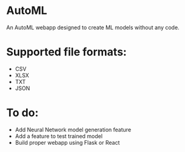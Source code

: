 # AutoML
An AutoML webapp designed to create ML models without any code.

# Supported file formats:
- CSV
- XLSX
- TXT
- JSON

# To do:
- Add Neural Network model generation feature
- Add a feature to test trained model
- Build proper webapp using Flask or React

